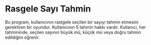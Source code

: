# Rasgele Sayı Tahmin
 Bu program, kullanıcının rastgele seçilen bir sayıyı tahmin etmesini gerektiren bir oyundur. Kullanıcının 5 tahmin hakkı vardır. Kullanıcı, her tahmininde, seçilen sayının büyük mü, küçük mü veya doğru tahmin edildiğini öğrenir.
